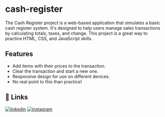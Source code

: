 # cash-register

The Cash Register project is a web-based application that simulates a basic cash register system. It's designed to help users manage sales transactions by calculating totals, taxes, and change. This project is a great way to practice HTML, CSS, and JavaScript skills.

## Features

- Add items with their prices to the transaction.
- Clear the transaction and start a new one.
- Responsive design for use on different devices.
- No real point to this than practice!

## 🔗 Links

[![linkedin](https://img.shields.io/badge/linkedin-0A66C2?style=for-the-badge&logo=linkedin&logoColor=white)](https://www.linkedin.com/in/breana-manderson/)
[![instagram](https://img.shields.io/badge/Instagram-E4405F?style=for-the-badge&logo=instagram&logoColor=white)](https://www.instagram.com/breana.jordana/)